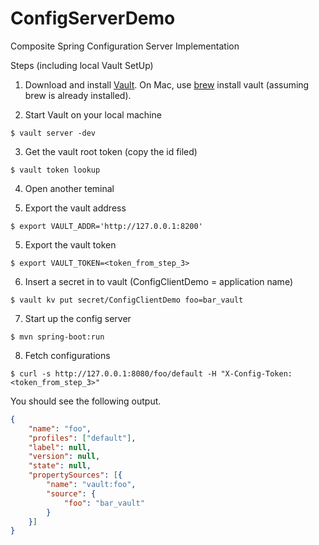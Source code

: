 # ConfigServerDemo
Composite Spring Configuration Server Implementation


Steps (including local Vault SetUp)

1. Download and install [Vault](https://www.vaultproject.io/). On Mac, use [brew](https://brew.sh/) install vault (assuming brew is already installed).

2. Start Vault on your local machine
```
$ vault server -dev
```

3. Get the vault root token (copy the id filed)
```
$ vault token lookup
```

4. Open another teminal

5. Export the vault address 
```
$ export VAULT_ADDR='http://127.0.0.1:8200'
```

5. Export the vault token
```
$ export VAULT_TOKEN=<token_from_step_3>
```

6. Insert a secret in to vault (ConfigClientDemo = application name)
```
$ vault kv put secret/ConfigClientDemo foo=bar_vault
```

7. Start up the config server 
```
$ mvn spring-boot:run
```

8. Fetch configurations
```
$ curl -s http://127.0.0.1:8080/foo/default -H "X-Config-Token: <token_from_step_3>"
```

You should see the following output.
```json
{
	"name": "foo",
	"profiles": ["default"],
	"label": null,
	"version": null,
	"state": null,
	"propertySources": [{
		"name": "vault:foo",
		"source": {
			"foo": "bar_vault"
		}
	}]
}
```
